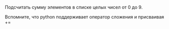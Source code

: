 Подсчитать сумму элементов в списке целых чисел от 0 до 9.

<div class="hint">
Вспомните, что python поддерживает оператор сложения и присваивая +=
</div>
